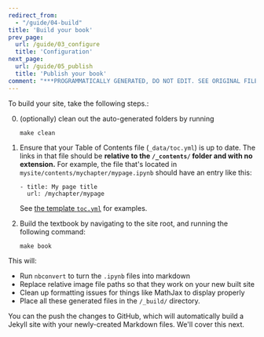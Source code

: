 ```yaml
---
redirect_from:
  - "/guide/04-build"
title: 'Build your book'
prev_page:
  url: /guide/03_configure
  title: 'Configuration'
next_page:
  url: /guide/05_publish
  title: 'Publish your book'
comment: "***PROGRAMMATICALLY GENERATED, DO NOT EDIT. SEE ORIGINAL FILES IN /content***"
---
```

To build your site, take the following steps.:

0. (optionally) clean out the auto-generated folders by running

       make clean

1. Ensure that your Table of Contents file (`_data/toc.yml`) is up to date. The links in
   that file should be **relative to the `/_contents/` folder and with no extension.** For example,
   the file that's located in `mysite/contents/mychapter/mypage.ipynb` should have an entry like this:

       - title: My page title
         url: /mychapter/mypage

   See [the template `toc.yml`](https://github.com/choldgraf/jupyter-book/tree/master/_data/toc.yml) for examples.

2. Build the textbook by navigating to the site root, and running the following command:

       make book

This will:

* Run `nbconvert` to turn the `.ipynb` files into markdown
* Replace relative image file paths so that they work on your new built site
* Clean up formatting issues for things like MathJax to display properly
* Place all these generated files in the `/_build/` directory.

You can the push the changes to GitHub, which will automatically build a Jekyll site with
your newly-created Markdown files. We'll cover this next.
